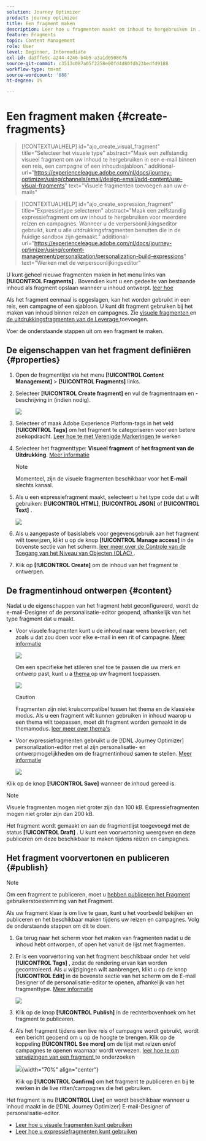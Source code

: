 ```yaml
---
solution: Journey Optimizer
product: journey optimizer
title: Een fragment maken
description: Leer hoe u fragmenten maakt om inhoud te hergebruiken in Journey Optimizer-campagnes en -reizen
feature: Fragments
topic: Content Management
role: User
level: Beginner, Intermediate
exl-id: da3ffe9c-a244-4246-b4b5-a3a1d0508676
source-git-commit: c3513c087a05f2258e00fd4d80fdb23bedfd9188
workflow-type: tm+mt
source-wordcount: '688'
ht-degree: 1%

---
```


# Een fragment maken {#create-fragments}

>[!CONTEXTUALHELP]
>id="ajo_create_visual_fragment"
>title="Selecteer het visuele type"
>abstract="Maak een zelfstandig visueel fragment om uw inhoud te hergebruiken in een e-mail binnen een reis, een campagne of een inhoudssjabloon."
>additional-url="https://experienceleague.adobe.com/nl/docs/journey-optimizer/using/channels/email/design-email/add-content/use-visual-fragments" text="Visuele fragmenten toevoegen aan uw e-mails"

>[!CONTEXTUALHELP]
>id="ajo_create_expression_fragment"
>title="Expressietype selecteren"
>abstract="Maak een zelfstandig expressiefragment om uw inhoud te hergebruiken voor meerdere reizen en campagnes. Wanneer u de verpersoonlijkingseditor gebruikt, kunt u alle uitdrukkingsfragmenten benutten die in de huidige sandbox zijn gemaakt."
>additional-url="https://experienceleague.adobe.com/nl/docs/journey-optimizer/using/content-management/personalization/personalization-build-expressions" text="Werken met de verpersoonlijkingseditor"

U kunt geheel nieuwe fragmenten maken in het menu links van **[!UICONTROL Fragments]** . Bovendien kunt u een gedeelte van bestaande inhoud als fragment opslaan wanneer u inhoud ontwerpt. [ leer hoe ](#save-as-fragment)

Als het fragment eenmaal is opgeslagen, kan het worden gebruikt in een reis, een campagne of een sjabloon. U kunt dit fragment gebruiken bij het maken van inhoud binnen reizen en campagnes. Zie [ visuele fragmenten ](../email/use-visual-fragments.md) en [ de uitdrukkingsfragmenten van de Leverage ](../personalization/use-expression-fragments.md) toevoegen.

Voer de onderstaande stappen uit om een fragment te maken.

## De eigenschappen van het fragment definiëren {#properties}

1. Open de fragmentlijst via het menu **[!UICONTROL Content Management]** > **[!UICONTROL Fragments]** links.

1. Selecteer **[!UICONTROL Create fragment]** en vul de fragmentnaam en -beschrijving in (indien nodig).

   ![](assets/fragment-details.png)

1. Selecteer of maak Adobe Experience Platform-tags in het veld **[!UICONTROL Tags]** om het fragment te categoriseren voor een betere zoekopdracht. [ Leer hoe te met Verenigde Markeringen ](../start/search-filter-categorize.md#tags) te werken

1. Selecteer het fragmenttype: **Visueel fragment** of **het fragment van de Uitdrukking**. [Meer informatie](../content-management/fragments.md#visual-expression)

   >[!NOTE]
   >
   >Momenteel, zijn de visuele fragmenten beschikbaar voor het **E-mail** slechts kanaal.

1. Als u een expressiefragment maakt, selecteert u het type code dat u wilt gebruiken: **[!UICONTROL HTML]**, **[!UICONTROL JSON]** of **[!UICONTROL Text]** .

   ![](assets/fragment-expression-type.png)

1. Als u aangepaste of basislabels voor gegevensgebruik aan het fragment wilt toewijzen, klikt u op de knop **[!UICONTROL Manage access]** in de bovenste sectie van het scherm. [ leer meer over de Controle van de Toegang van het Niveau van Objecten (OLAC) ](../administration/object-based-access.md).

1. Klik op **[!UICONTROL Create]** om de inhoud van het fragment te ontwerpen.

## De fragmentinhoud ontwerpen {#content}

Nadat u de eigenschappen van het fragment hebt geconfigureerd, wordt de e-mail-Designer of de personalisatie-editor geopend, afhankelijk van het type fragment dat u maakt.

* Voor visuele fragmenten kunt u de inhoud naar wens bewerken, net zoals u dat zou doen voor elke e-mail in een rit of campagne. [Meer informatie](../email/get-started-email-design.md)

  ![](assets/fragment-designer.png)

  Om een specifieke het stileren snel toe te passen die uw merk en ontwerp past, kunt u a [ thema ](../email/apply-email-themes.md) op uw fragment toepassen.

  ![](assets/fragment-themes.png)

  >[!CAUTION]
  >
  >Fragmenten zijn niet kruiscompatibel tussen het thema en de klassieke modus. Als u een fragment wilt kunnen gebruiken in inhoud waarop u een thema wilt toepassen, moet dit fragment worden gemaakt in de themamodus. [ leer meer over thema&#39;s ](../email/apply-email-themes.md)

* Voor expressiefragmenten gebruikt u de [!DNL Journey Optimizer] personalization-editor met al zijn personalisatie- en ontwerpmogelijkheden om de fragmentinhoud samen te stellen. [Meer informatie](../personalization/personalization-build-expressions.md)

  ![](assets/fragment-expression-editor.png)

Klik op de knop **[!UICONTROL Save]** wanneer de inhoud gereed is.

>[!NOTE]
>
>Visuele fragmenten mogen niet groter zijn dan 100 kB. Expressiefragmenten mogen niet groter zijn dan 200 kB.

Het fragment wordt gemaakt en aan de fragmentlijst toegevoegd met de status **[!UICONTROL Draft]** . U kunt een voorvertoning weergeven en deze publiceren om deze beschikbaar te maken tijdens reizen en campagnes.

## Het fragment voorvertonen en publiceren {#publish}

>[!NOTE]
>
>Om een fragment te publiceren, moet u [ hebben publiceren het Fragment ](../administration/ootb-product-profiles.md#content-library-manager) gebruikerstoestemming van het Fragment.

Als uw fragment klaar is om live te gaan, kunt u het voorbeeld bekijken en publiceren en het beschikbaar maken tijdens uw reizen en campagnes. Volg de onderstaande stappen om dit te doen.

1. Ga terug naar het scherm voor het maken van fragmenten nadat u de inhoud hebt ontworpen, of open het vanuit de lijst met fragmenten.

1. Er is een voorvertoning van het fragment beschikbaar onder het veld **[!UICONTROL Tags]** , zodat de rendering ervan kan worden gecontroleerd. Als u wijzigingen wilt aanbrengen, klikt u op de knop **[!UICONTROL Edit]** in de bovenste sectie van het scherm om de E-mail Designer of de personalisatie-editor te openen, afhankelijk van het fragmenttype. [Meer informatie](manage-fragments.md#edit-fragments)

   ![](assets/fragment-preview.png)

1. Klik op de knop **[!UICONTROL Publish]** in de rechterbovenhoek om het fragment te publiceren.

1. Als het fragment tijdens een live reis of campagne wordt gebruikt, wordt een bericht geopend om u op de hoogte te brengen. Klik op de koppeling **[!UICONTROL See more]** om de lijst met reizen en/of campagnes te openen waarnaar wordt verwezen. [ leer hoe te om verwijzingen van een fragment ](../content-management/manage-fragments.md#explore-references) te onderzoeken

   ![](assets/fragment-publish.png){width="70%" align="center"}

   Klik op **[!UICONTROL Confirm]** om het fragment te publiceren en bij te werken in de live ritten/campagnes die het gebruiken.

Het fragment is nu **[!UICONTROL Live]** en wordt beschikbaar wanneer u inhoud maakt in de [!DNL Journey Optimizer] E-mail-Designer of personalisatie-editor.

* [Leer hoe u visuele fragmenten kunt gebruiken](../email/use-visual-fragments.md)
* [Leer hoe u expressiefragmenten kunt gebruiken](../personalization/use-expression-fragments.md)
